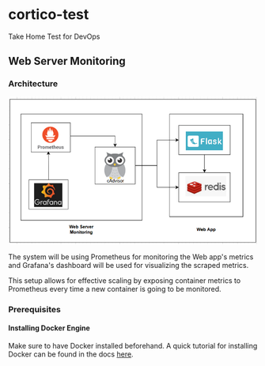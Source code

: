 # cortico-test
Take Home Test for DevOps

## Web Server Monitoring

### Architecture
![alt text](resources/architecture.png)

The system will be using Prometheus for monitoring the Web app's metrics and Grafana's dashboard will be used for visualizing the scraped metrics.

This setup allows for effective scaling by exposing container metrics to Prometheus every time a new container is going to be monitored.

### Prerequisites 

#### Installing Docker Engine
Make sure to have Docker installed beforehand. A quick tutorial for installing Docker can be found in the docs [here](https://docs.docker.com/engine/install/).

